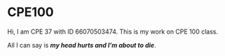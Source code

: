 # CPE100

Hi, I am CPE 37 with ID 66070503474. This is my work on CPE 100 class.

All I can say is ***my head hurts and I'm about to die***.

